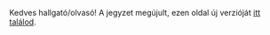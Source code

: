 Kedves hallgató/olvasó! A jegyzet megújult, ezen oldal új verzióját [itt találod](https://nevemlaci.dev/prog2_jegyzet/Fejlesztőkörnyezetek/2-ide-clion/).

